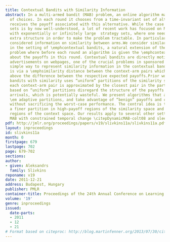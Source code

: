 ```yaml
---
title: Contextual Bandits with Similarity Information
abstract: In a multi-armed bandit (MAB) problem, an online algorithm makes a sequence
  of choices. In each round it chooses from a time-invariant set of alternatives and
  receives the payoff associated with this alternative. While the case of small strategy
  sets is by now well-understood, a lot of recent work has focused on MAB problems
  with exponentially or infinitely large  strategy sets, where one needs to assume
  extra structure in order to make the problem tractable. In particular, recent literature
  considered information on similarity between arms.We consider similarity information
  in the setting of \emphcontextual bandits, a natural extension of the basic MAB
  problem where before each round an algorithm is given the \emphcontext – a hint
  about the payoffs in this round. Contextual bandits are directly motivated by placing
  advertisements on webpages, one of the crucial problems in sponsored search. A particularly
  simple way to represent similarity information in the contextual bandit setting
  is via a \emphsimilarity distance between the context-arm pairs which bounds from
  above the difference between the respective expected payoffs.Prior work on contextual
  bandits with similarity uses “uniform” partitions of the similarity space, so that
  each context-arm pair is approximated by the closest pair in the partition. Algorithms
  based on “uniform” partitions disregard the structure of the payoffs and the context
  arrivals, which is potentially wasteful. We present algorithms that are based on
  \em adaptive partitions, and take advantage of “benign” payoffs and context arrivals
  without sacrificing the worst-case performance. The central idea is to maintain
  a finer partition in high-payoff regions of the similarity space and in popular
  regions of the context space. Our results apply to several other settings, e.g.
  MAB with constrained temporal change \citepDynamicMAB-colt08 and sleeping bandits \citepsleeping-colt08.
pdf: http://jmlr.org/proceedings/papers/v19/slivkins11a/slivkins11a.pdf
layout: inproceedings
id: slivkins11a
month: 0
firstpage: 679
lastpage: 702
page: 679-702
sections: 
author:
- given: Aleksandrs
  family: Slivkins
reponame: v19
date: 2011-12-21
address: Budapest, Hungary
publisher: PMLR
container-title: Proceedings of the 24th Annual Conference on Learning Theory
volume: '19'
genre: inproceedings
issued:
  date-parts:
  - 2011
  - 12
  - 21
# Format based on citeproc: http://blog.martinfenner.org/2013/07/30/citeproc-yaml-for-bibliographies/
---
```

